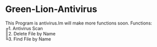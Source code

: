 # Green-Lion-Antivirus
This Program is antivirus.Im will make more functions soon.
Functions:                                                                                                                                                                                                                                                                          
╔1. Antivirus Scan                                                                                                                                                                                                                                                                         
║2. Delete File by Name                                                                                                                                                                                                                                                                                                                                                       
╚3. Find File by Name
